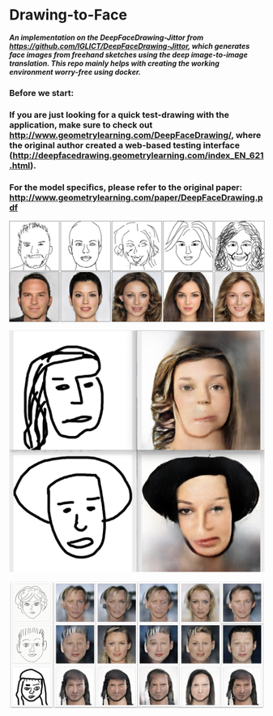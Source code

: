 # Drawing-to-Face

***An implementation on the DeepFaceDrawing-Jittor from https://github.com/IGLICT/DeepFaceDrawing-Jittor, which generates face images from freehand sketches using the deep image-to-image translation. This repo mainly helps with creating the working environment worry-free using docker.***

### Before we start:

### If you are just looking for a quick test-drawing with the application, make sure to check out http://www.geometrylearning.com/DeepFaceDrawing/, where the original author created a web-based testing interface (http://deepfacedrawing.geometrylearning.com/index_EN_621.html).

### For the model specifics, please refer to the original paper: http://www.geometrylearning.com/paper/DeepFaceDrawing.pdf

![teaser image from original repo](showcase/teaser.jpg)

![actual image 1](showcase/actualcase1.png)

![actual image 2](showcase/actualcase2.png)


